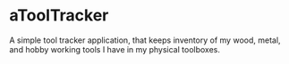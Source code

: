 # aToolTracker
A simple tool tracker application, that keeps inventory of my wood, metal, and hobby working tools I have in my physical toolboxes.
